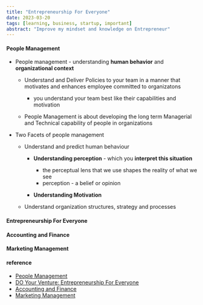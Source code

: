 ```yaml
---
title: "Entrepreneurship For Everyone"
date: 2023-03-20
tags: [learning, business, startup, important]
abstract: "Improve my mindset and knowledge on Entrepreneur"
---
```


#### People Management  
* People management - understanding **human behavior** and **organizational context**    
    - Understand and Deliver Policies to your team in a manner that motivates and enhances employee committed to organizatons  
        + you understand your team best like their capabilities and motivation       

    - People Management is about developing the long term Managerial and Technical capability of people in organizations  

* Two Facets of people management  
    - Understand and predict human behaviour  
        + **Understanding perception**    - which you **interpret this situation**     
            - the perceptual lens that we use shapes the reality of what we see  
            - perception - a belief or opinion  

        + **Understanding Motivation**  

    - Understand organization structures, strategy and processes  
    

#### Entrepreneurship For Everyone  

#### Accounting and Finance  

#### Marketing Management  


#### reference
* [People Management](https://learning.edx.org/course/course-v1:IIMBx+HR101x+2T2022/home)  
* [DO Your Venture: Entrepreneurship For Everyone](https://www.edx.org/course/do-your-venture-entrepreneurship-for-everyone)   
* [Accounting and Finance](https://www.edx.org/course/accounting-and-finance)  
* [Marketing Management](https://courses.edx.org/course_modes/choose/course-v1:IIMBx+MK102x+2T2022/)  
